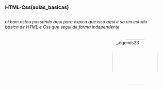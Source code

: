 ### HTML-Css(aulas_basicas) <h3>
##
###### oi bom estou passando aqui para expica que isso aqui é so um estudo basico de HTML e Css que segui de forma independente <h6> 
##
  <img align= "right" alt= "legends23" height= "150" style = "border-radius:50px;" src= "https://media.giphy.com/media/KbwoAALUqO6xqlBwlV/giphy.gif">

  
